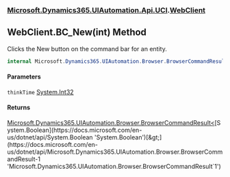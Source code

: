 ### [Microsoft.Dynamics365.UIAutomation.Api.UCI](Microsoft.Dynamics365.UIAutomation.Api.UCI.md 'Microsoft.Dynamics365.UIAutomation.Api.UCI').[WebClient](WebClient.md 'Microsoft.Dynamics365.UIAutomation.Api.UCI.WebClient')

## WebClient.BC_New(int) Method

Clicks the New button on the command bar for an entity.

```csharp
internal Microsoft.Dynamics365.UIAutomation.Browser.BrowserCommandResult<bool> BC_New(int thinkTime=2000);
```
#### Parameters

<a name='Microsoft.Dynamics365.UIAutomation.Api.UCI.WebClient.BC_New(int).thinkTime'></a>

`thinkTime` [System.Int32](https://docs.microsoft.com/en-us/dotnet/api/System.Int32 'System.Int32')

#### Returns
[Microsoft.Dynamics365.UIAutomation.Browser.BrowserCommandResult&lt;](https://docs.microsoft.com/en-us/dotnet/api/Microsoft.Dynamics365.UIAutomation.Browser.BrowserCommandResult-1 'Microsoft.Dynamics365.UIAutomation.Browser.BrowserCommandResult`1')[System.Boolean](https://docs.microsoft.com/en-us/dotnet/api/System.Boolean 'System.Boolean')[&gt;](https://docs.microsoft.com/en-us/dotnet/api/Microsoft.Dynamics365.UIAutomation.Browser.BrowserCommandResult-1 'Microsoft.Dynamics365.UIAutomation.Browser.BrowserCommandResult`1')